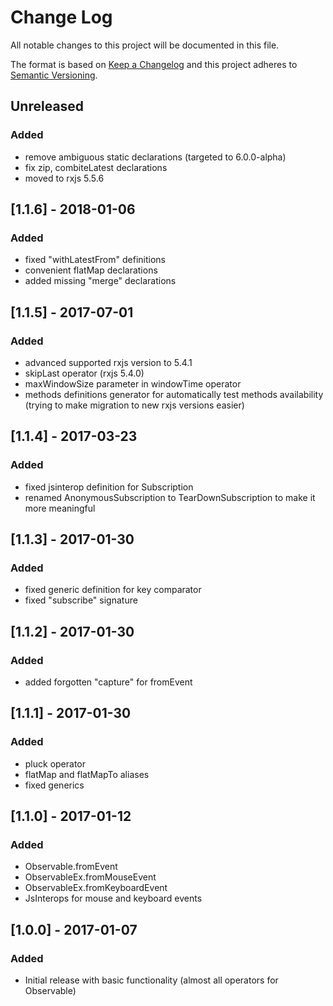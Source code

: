 # Change Log
All notable changes to this project will be documented in this file.

The format is based on [Keep a Changelog](http://keepachangelog.com/) 
and this project adheres to [Semantic Versioning](http://semver.org/).

## Unreleased
### Added
- remove ambiguous static declarations (targeted to 6.0.0-alpha)
- fix zip, combiteLatest declarations
- moved to rxjs 5.5.6

## [1.1.6] - 2018-01-06
### Added
- fixed "withLatestFrom" definitions
- convenient flatMap declarations
- added missing "merge" declarations

## [1.1.5] - 2017-07-01
### Added
- advanced supported rxjs version to 5.4.1 
- skipLast operator (rxjs 5.4.0)
- maxWindowSize parameter in windowTime operator
- methods definitions generator for automatically test methods availability (trying to make migration to new rxjs versions easier)

## [1.1.4] - 2017-03-23
### Added
- fixed jsinterop definition for Subscription
- renamed AnonymousSubscription to TearDownSubscription to make it more meaningful

## [1.1.3] - 2017-01-30
### Added
- fixed generic definition for key comparator
- fixed "subscribe" signature

## [1.1.2] - 2017-01-30
### Added
- added forgotten "capture" for fromEvent

## [1.1.1] - 2017-01-30
### Added
- pluck operator
- flatMap and flatMapTo aliases
- fixed generics

## [1.1.0] - 2017-01-12
### Added
- Observable.fromEvent
- ObservableEx.fromMouseEvent
- ObservableEx.fromKeyboardEvent
- JsInterops for mouse and keyboard events

## [1.0.0] - 2017-01-07
### Added
- Initial release with basic functionality (almost all operators for Observable)
